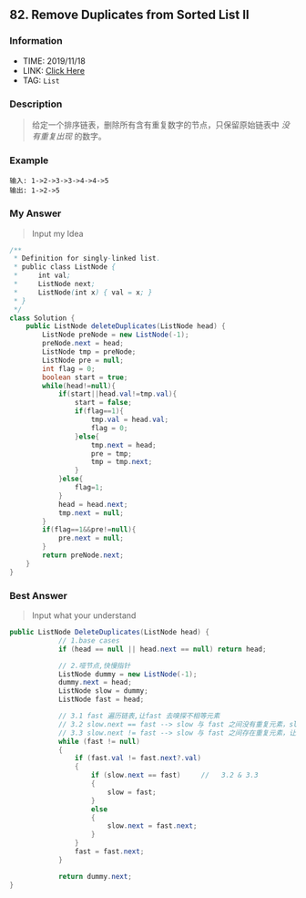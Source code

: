 ## 82. Remove Duplicates from Sorted List II

### Information

* TIME: 2019/11/18
* LINK: [Click Here]( https://leetcode-cn.com/problems/remove-duplicates-from-sorted-list-ii/ )
* TAG: `List`

### Description

>  给定一个排序链表，删除所有含有重复数字的节点，只保留原始链表中 *没有重复出现* 的数字。 

### Example

```text
输入: 1->2->3->3->4->4->5
输出: 1->2->5
```

### My Answer

> Input my Idea

```java
/**
 * Definition for singly-linked list.
 * public class ListNode {
 *     int val;
 *     ListNode next;
 *     ListNode(int x) { val = x; }
 * }
 */
class Solution {
    public ListNode deleteDuplicates(ListNode head) {
        ListNode preNode = new ListNode(-1);
        preNode.next = head;
        ListNode tmp = preNode;
        ListNode pre = null;
        int flag = 0;
        boolean start = true;
        while(head!=null){
            if(start||head.val!=tmp.val){
                start = false;
                if(flag==1){
                    tmp.val = head.val;
                    flag = 0;
                }else{
                    tmp.next = head;
                    pre = tmp;
                    tmp = tmp.next;
                }
            }else{
                flag=1;
            }
            head = head.next;
            tmp.next = null;
        }
        if(flag==1&&pre!=null){
            pre.next = null;
        }
        return preNode.next;
    }
}
```

### Best Answer

> Input what your understand

```java
public ListNode DeleteDuplicates(ListNode head) {
            // 1.base cases
            if (head == null || head.next == null) return head;

            // 2.哑节点,快慢指针
            ListNode dummy = new ListNode(-1);
            dummy.next = head;
            ListNode slow = dummy;
            ListNode fast = head;

            // 3.1 fast 遍历链表,让fast 去嗅探不相等元素
            // 3.2 slow.next == fast --> slow 与 fast 之间没有重复元素，slow 动。
            // 3.3 slow.next != fast --> slow 与 fast 之间存在重复元素，让slow指向的元素跳过这些重复元素，slow 不动。
            while (fast != null)
            {
                if (fast.val != fast.next?.val)
                {                  
                    if (slow.next == fast)     //   3.2 & 3.3 
                    {
                        slow = fast;
                    }
                    else                    
                    {
                        slow.next = fast.next;
                    }
                }
                fast = fast.next;
            }

            return dummy.next;
}
```


